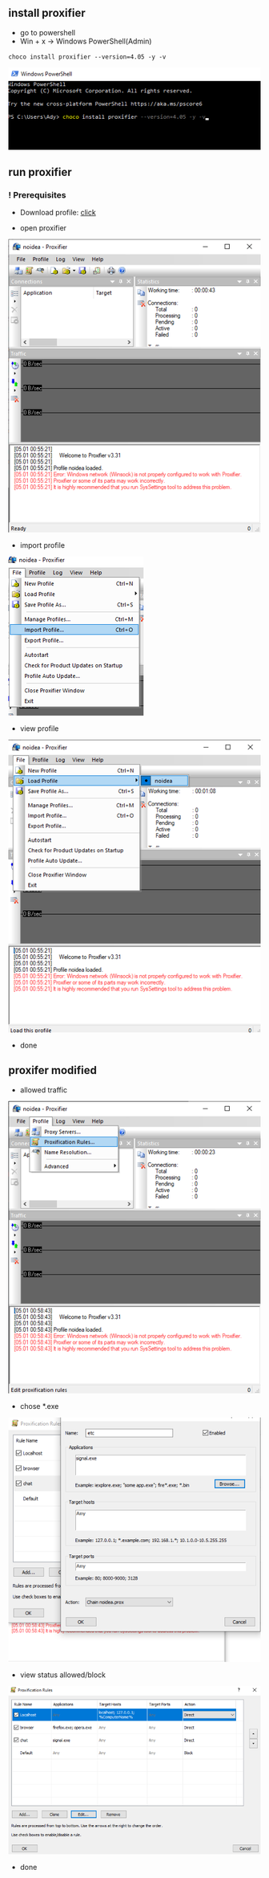 ## install proxifier

* go to powershell  
* Win + x -> Windows PowerShell(Admin)

```
choco install proxifier --version=4.05 -y -v
```

![proxifier](assets/img/fox/ScreenShot_20220501011611.png)

## run proxifier

### ! Prerequisites

* Download profile: [click](https://www.dropbox.com/s/xp9b2uhkjo0ush2/noidea.ppx?dl=0)


* open proxifier

![open](assets/img/fox/ScreenShot_20220501005616.png)

* import profile

![load](assets/img/fox/ScreenShot_20220501012406.png)

* view profile

![view](assets/img/fox/ScreenShot_20220501005641.png)

* done


## proxifer modified

* allowed traffic

![allowed](assets/img/fox/ScreenShot_20220501005917.png)

* chose *.exe

![target](assets/img/fox/ScreenShot_20220501010842.png)

* view status allowed/block 

![status](assets/img/fox/ScreenShot_20220501014423.png)

* done


